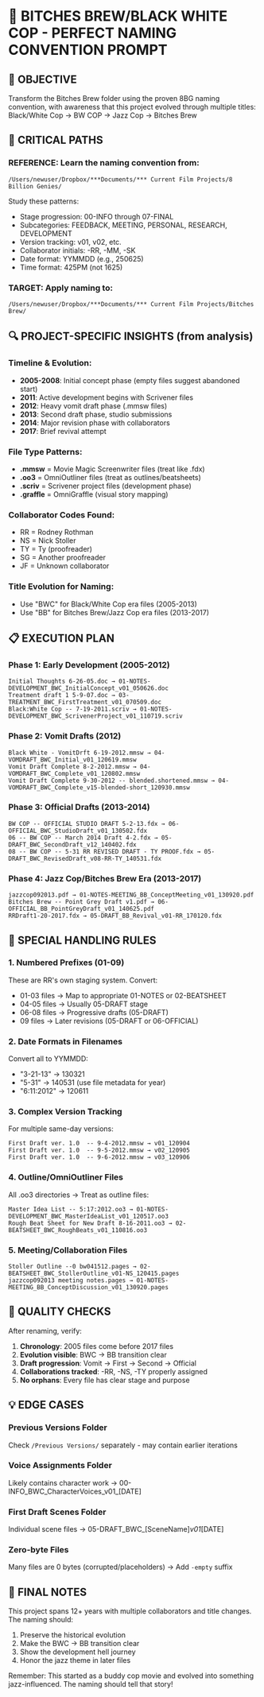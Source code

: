 # 🎺 BITCHES BREW/BLACK WHITE COP - PERFECT NAMING CONVENTION PROMPT

## 🎯 OBJECTIVE
Transform the Bitches Brew folder using the proven 8BG naming convention, with awareness that this project evolved through multiple titles: Black/White Cop → BW COP → Jazz Cop → Bitches Brew

## 📍 CRITICAL PATHS

### REFERENCE: Learn the naming convention from:
`/Users/newuser/Dropbox/***Documents/*** Current Film Projects/8 Billion Genies/`

Study these patterns:
- Stage progression: 00-INFO through 07-FINAL
- Subcategories: FEEDBACK, MEETING, PERSONAL, RESEARCH, DEVELOPMENT
- Version tracking: v01, v02, etc.
- Collaborator initials: -RR, -MM, -SK
- Date format: YYMMDD (e.g., 250625)
- Time format: 425PM (not 1625)

### TARGET: Apply naming to:
`/Users/newuser/Dropbox/***Documents/*** Current Film Projects/Bitches Brew/`

## 🔍 PROJECT-SPECIFIC INSIGHTS (from analysis)

### Timeline & Evolution:
- **2005-2008**: Initial concept phase (empty files suggest abandoned start)
- **2011**: Active development begins with Scrivener files
- **2012**: Heavy vomit draft phase (.mmsw files)
- **2013**: Second draft phase, studio submissions
- **2014**: Major revision phase with collaborators
- **2017**: Brief revival attempt

### File Type Patterns:
- **.mmsw** = Movie Magic Screenwriter files (treat like .fdx)
- **.oo3** = OmniOutliner files (treat as outlines/beatsheets)
- **.scriv** = Scrivener project files (development phase)
- **.graffle** = OmniGraffle (visual story mapping)

### Collaborator Codes Found:
- RR = Rodney Rothman
- NS = Nick Stoller
- TY = Ty (proofreader)
- SG = Another proofreader
- JF = Unknown collaborator

### Title Evolution for Naming:
- Use "BWC" for Black/White Cop era files (2005-2013)
- Use "BB" for Bitches Brew/Jazz Cop era files (2013-2017)

## 📋 EXECUTION PLAN

### Phase 1: Early Development (2005-2012)
```
Initial Thoughts 6-26-05.doc → 01-NOTES-DEVELOPMENT_BWC_InitialConcept_v01_050626.doc
Treatment draft 1 5-9-07.doc → 03-TREATMENT_BWC_FirstTreatment_v01_070509.doc
Black:White Cop -- 7-19-2011.scriv → 01-NOTES-DEVELOPMENT_BWC_ScrivenerProject_v01_110719.scriv
```

### Phase 2: Vomit Drafts (2012)
```
Black White - VomitDrft 6-19-2012.mmsw → 04-VOMDRAFT_BWC_Initial_v01_120619.mmsw
Vomit Draft Complete 8-2-2012.mmsw → 04-VOMDRAFT_BWC_Complete_v01_120802.mmsw
Vomit Draft Complete 9-30-2012 -- blended.shortened.mmsw → 04-VOMDRAFT_BWC_Complete_v15-blended-short_120930.mmsw
```

### Phase 3: Official Drafts (2013-2014)
```
BW COP -- OFFICIAL STUDIO DRAFT 5-2-13.fdx → 06-OFFICIAL_BWC_StudioDraft_v01_130502.fdx
06 -- BW COP -- March 2014 Draft 4-2.fdx → 05-DRAFT_BWC_SecondDraft_v12_140402.fdx
08 -- BW COP -- 5-31 RR REVISED DRAFT - TY PROOF.fdx → 05-DRAFT_BWC_RevisedDraft_v08-RR-TY_140531.fdx
```

### Phase 4: Jazz Cop/Bitches Brew Era (2013-2017)
```
jazzcop092013.pdf → 01-NOTES-MEETING_BB_ConceptMeeting_v01_130920.pdf
Bitches Brew -- Point Grey Draft v1.pdf → 06-OFFICIAL_BB_PointGreyDraft_v01_140625.pdf
RRDraft1-20-2017.fdx → 05-DRAFT_BB_Revival_v01-RR_170120.fdx
```

## 🚨 SPECIAL HANDLING RULES

### 1. Numbered Prefixes (01-09)
These are RR's own staging system. Convert:
- 01-03 files → Map to appropriate 01-NOTES or 02-BEATSHEET
- 04-05 files → Usually 05-DRAFT stage
- 06-08 files → Progressive drafts (05-DRAFT)
- 09 files → Later revisions (05-DRAFT or 06-OFFICIAL)

### 2. Date Formats in Filenames
Convert all to YYMMDD:
- "3-21-13" → 130321
- "5-31" → 140531 (use file metadata for year)
- "6:11:2012" → 120611

### 3. Complex Version Tracking
For multiple same-day versions:
```
First Draft ver. 1.0  -- 9-4-2012.mmsw → v01_120904
First Draft ver. 1.0  -- 9-5-2012.mmsw → v02_120905
First Draft ver. 1.0  -- 9-6-2012.mmsw → v03_120906
```

### 4. Outline/OmniOutliner Files
All .oo3 directories → Treat as outline files:
```
Master Idea List -- 5:17:2012.oo3 → 01-NOTES-DEVELOPMENT_BWC_MasterIdeaList_v01_120517.oo3
Rough Beat Sheet for New Draft 8-16-2011.oo3 → 02-BEATSHEET_BWC_RoughBeats_v01_110816.oo3
```

### 5. Meeting/Collaboration Files
```
Stoller Outline --0 bw041512.pages → 02-BEATSHEET_BWC_StollerOutline_v01-NS_120415.pages
jazzcop092013 meeting notes.pages → 01-NOTES-MEETING_BB_ConceptDiscussion_v01_130920.pages
```

## 🎯 QUALITY CHECKS

After renaming, verify:
1. **Chronology**: 2005 files come before 2017 files
2. **Evolution visible**: BWC → BB transition clear
3. **Draft progression**: Vomit → First → Second → Official
4. **Collaborations tracked**: -RR, -NS, -TY properly assigned
5. **No orphans**: Every file has clear stage and purpose

## 💡 EDGE CASES

### Previous Versions Folder
Check `/Previous Versions/` separately - may contain earlier iterations

### Voice Assignments Folder
Likely contains character work → 00-INFO_BWC_CharacterVoices_v01_[DATE]

### First Draft Scenes Folder
Individual scene files → 05-DRAFT_BWC_[SceneName]_v01_[DATE]

### Zero-byte Files
Many files are 0 bytes (corrupted/placeholders) → Add `-empty` suffix

## 🚀 FINAL NOTES

This project spans 12+ years with multiple collaborators and title changes. The naming should:
1. Preserve the historical evolution
2. Make the BWC → BB transition clear
3. Show the development hell journey
4. Honor the jazz theme in later files

Remember: This started as a buddy cop movie and evolved into something jazz-influenced. The naming should tell that story!